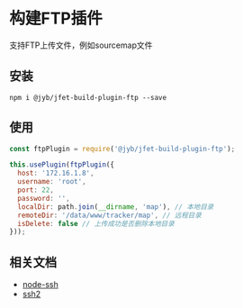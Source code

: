 # 构建FTP插件

支持FTP上传文件，例如sourcemap文件

## 安装

```shell
npm i @jyb/jfet-build-plugin-ftp --save
```

## 使用

```javascript
const ftpPlugin = require('@jyb/jfet-build-plugin-ftp');

this.usePlugin(ftpPlugin({
  host: '172.16.1.8',
  username: 'root',
  port: 22,
  password: '',
  localDir: path.join(__dirname, 'map'), // 本地目录
  remoteDir: '/data/www/tracker/map', // 远程目录
  isDelete: false // 上传成功是否删除本地目录
}));
```

## 相关文档

- [node-ssh](https://www.npmjs.com/package/node-ssh)
- [ssh2](https://www.npmjs.com/package/ssh2)
